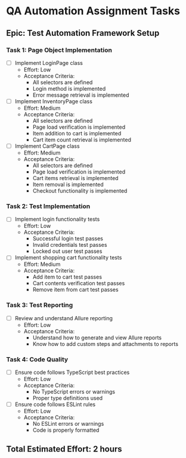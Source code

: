 # QA Automation Assignment Tasks

## Epic: Test Automation Framework Setup

### Task 1: Page Object Implementation

- [ ] Implement LoginPage class
  - Effort: Low
  - Acceptance Criteria:
    - All selectors are defined
    - Login method is implemented
    - Error message retrieval is implemented
- [ ] Implement InventoryPage class
  - Effort: Medium
  - Acceptance Criteria:
    - All selectors are defined
    - Page load verification is implemented
    - Item addition to cart is implemented
    - Cart item count retrieval is implemented
- [ ] Implement CartPage class
  - Effort: Medium
  - Acceptance Criteria:
    - All selectors are defined
    - Page load verification is implemented
    - Cart items retrieval is implemented
    - Item removal is implemented
    - Checkout functionality is implemented

### Task 2: Test Implementation

- [ ] Implement login functionality tests
  - Effort: Low
  - Acceptance Criteria:
    - Successful login test passes
    - Invalid credentials test passes
    - Locked out user test passes
- [ ] Implement shopping cart functionality tests
  - Effort: Medium
  - Acceptance Criteria:
    - Add item to cart test passes
    - Cart contents verification test passes
    - Remove item from cart test passes

### Task 3: Test Reporting

- [ ] Review and understand Allure reporting
  - Effort: Low
  - Acceptance Criteria:
    - Understand how to generate and view Allure reports
    - Know how to add custom steps and attachments to reports

### Task 4: Code Quality

- [ ] Ensure code follows TypeScript best practices
  - Effort: Low
  - Acceptance Criteria:
    - No TypeScript errors or warnings
    - Proper type definitions used
- [ ] Ensure code follows ESLint rules
  - Effort: Low
  - Acceptance Criteria:
    - No ESLint errors or warnings
    - Code is properly formatted

## Total Estimated Effort: 2 hours
